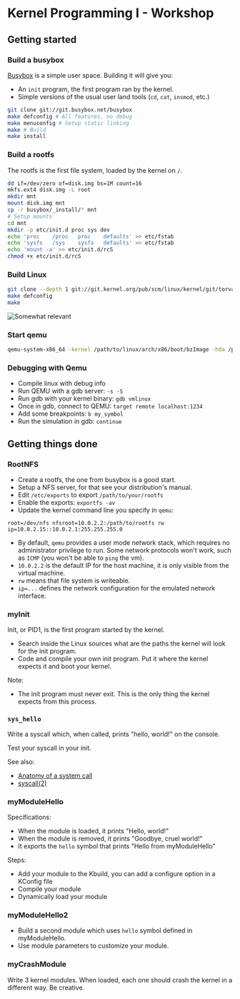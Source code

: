 Kernel Programming I - Workshop
===============================

Getting started
---------------

### Build a busybox

[Busybox](http://www.busybox.net/) is a simple user space. Building it will give you:

- An `init` program, the first program ran by the kernel.
- Simple versions of the usual user land tools (`cd`, `cat`, `insmod`, etc.)

```bash
git clone git://git.busybox.net/busybox
make defconfig # All features, no debug
make menuconfig # Setup static linking
make # Build
make install
```

### Build a rootfs

The rootfs is the first file system, loaded by the kernel on `/`.

```bash
dd if=/dev/zero of=disk.img bs=1M count=16
mkfs.ext4 disk.img -L root
mkdir mnt
mount disk.img mnt
cp -r busybox/_install/* mnt
# Setup mounts
cd mnt
mkdir -p etc/init.d proc sys dev
echo 'proc    /proc   proc    defaults' >> etc/fstab
echo 'sysfs   /sys    sysfs   defaults' >> etc/fstab
echo 'mount -a' >> etc/init.d/rcS
chmod +x etc/init.d/rcS
```

### Build Linux

```bash
git clone --depth 1 git://git.kernel.org/pub/scm/linux/kernel/git/torvalds/linux.git
make defconfig
make
```

![Somewhat relevant](http://imgs.xkcd.com/comics/compiling.png)

### Start qemu

```bash
qemu-system-x86_64 -kernel /path/to/linux/arch/x86/boot/bzImage -hda /path/to/rootfs/disk.img -append "root=/dev/sda console=ttyS0" -nographic
```

### Debugging with Qemu

- Compile linux with debug info
- Run QEMU with a gdb server: `-s -S`
- Run gdb with your kernel binary: `gdb vmlinux`
- Once in gdb, connect to QEMU: `target remote localhost:1234`
- Add some breakpoints: `b my_symbol`
- Run the simulation in gdb: `continue`

Getting things done
-------------------

### RootNFS

- Create a rootfs, the one from busybox is a good start.
- Setup a NFS server, for that see your distribution's manual.
- Edit `/etc/exports` to export `/path/to/your/rootfs`
- Enable the exports: ``exportfs -av``
- Update the kernel command line you specify in `qemu`:

```
root=/dev/nfs nfsroot=10.0.2.2:/path/to/rootfs rw ip=10.0.2.15::10.0.2.1:255.255.255.0
```

- By default, `qemu` provides a user mode network stack, which requires no
  administrator privilege to run. Some network protocols won't work, such as
  `ICMP` (you won't be able to `ping` the vm).
- `10.0.2.2` is the default IP for the host machine, it is only visible from
  the virtual machine.
- `rw` means that file system is writeable.
- `ip=...` defines the network configuration for the emulated network interface.

### myInit

Init, or PID1, is the first program started by the kernel.

- Search inside the Linux sources what are the paths the kernel will look for
  the init program.
- Code and compile your own init program. Put it where the kernel expects it
  and boot your kernel.

Note:

- The init program must never exit. This is the only thing the kernel expects
  from this process.

### `sys_hello`

Write a syscall which, when called, prints "hello, world!" on the console.

Test your syscall in your init.

See also:

- [Anatomy of a system call](http://lwn.net/Articles/604287/)
- [syscall(2)](http://man7.org/linux/man-pages/man2/syscall.2.html)

### myModuleHello

Specifications:

- When the module is loaded, it prints "Hello, world!"
- When the module is removed, it prints "Goodbye, cruel world!"
- It exports the ``hello`` symbol that prints "Hello from myModuleHello"

Steps:

- Add your module to the Kbuild, you can add a configure option in a KConfig
  file
- Compile your module
- Dynamically load your module

### myModuleHello2

- Build a second module which uses ``hello`` symbol defined in myModuleHello.
- Use module parameters to customize your module.

### myCrashModule

Write 3 kernel modules. When loaded, each one should crash the kernel in a
different way. Be creative.
